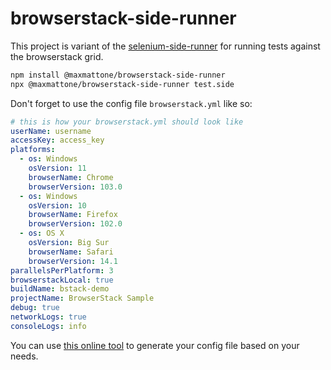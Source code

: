 # browserstack-side-runner

This project is variant of the [selenium-side-runner](https://github.com/SeleniumHQ/selenium-ide/tree/v3/packages/selenium-side-runner) for running tests against the browserstack grid. 

```sh
npm install @maxmattone/browserstack-side-runner
npx @maxmattone/browserstack-side-runner test.side
```
Don't forget to use the config file `browserstack.yml` like so:
```yml
# this is how your browserstack.yml should look like
userName: username
accessKey: access_key
platforms:
  - os: Windows
    osVersion: 11
    browserName: Chrome
    browserVersion: 103.0
  - os: Windows
    osVersion: 10
    browserName: Firefox
    browserVersion: 102.0
  - os: OS X
    osVersion: Big Sur
    browserName: Safari
    browserVersion: 14.1
parallelsPerPlatform: 3
browserstackLocal: true
buildName: bstack-demo
projectName: BrowserStack Sample
debug: true
networkLogs: true
consoleLogs: info
```

You can use [this online tool](https://www.browserstack.com/docs/automate/selenium/sdk-config-generator) to generate your config file based on your needs. 
